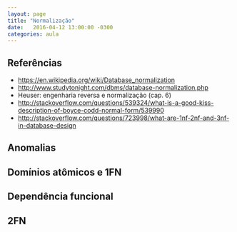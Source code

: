 ```yaml
---
layout: page
title: "Normalização"
date:   2016-04-12 13:00:00 -0300
categories: aula
---
```


<!--
Exemplos:

- https://twiki.ufba.br/twiki/pub/SUPAC/GradGuiaAreaI/112.html
- Exemplo do livro do Silberschatz

Jura dizer a verdade, somente a verdade, nada mais do que a verdade?

-->

## Referências

- <https://en.wikipedia.org/wiki/Database_normalization>
- <http://www.studytonight.com/dbms/database-normalization.php>
- Heuser: engenharia reversa e normalização (cap. 6)
- <http://stackoverflow.com/questions/539324/what-is-a-good-kiss-description-of-boyce-codd-normal-form/539990>
- <http://stackoverflow.com/questions/723998/what-are-1nf-2nf-and-3nf-in-database-design>

## Anomalias



## Domínios atômicos e 1FN

## Dependência funcional

## 2FN

